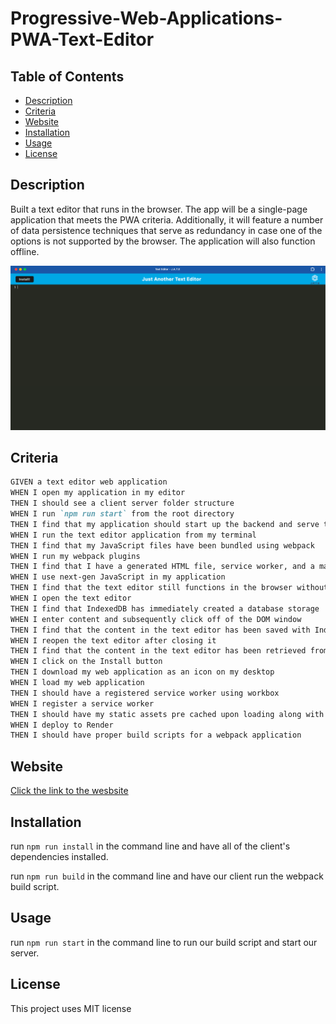 # Progressive-Web-Applications-PWA-Text-Editor

## Table of Contents 
 * [Description](#Description)
 * [Criteria](#Criteria)
 * [Website](#Website)
 * [Installation](#Installation)
 * [Usage](#Usage)
 * [License](#License)

## Description
Built a text editor that runs in the browser. The app will be a single-page application that meets the PWA criteria. Additionally, it will feature a number of data persistence techniques that serve as redundancy in case one of the options is not supported by the browser. The application will also function offline.

<img src="./assets/TextEditorScreenShot.png" alt="Text Editor Scrren Shoot"/>

## Criteria 
```md
GIVEN a text editor web application
WHEN I open my application in my editor
THEN I should see a client server folder structure
WHEN I run `npm run start` from the root directory
THEN I find that my application should start up the backend and serve the client
WHEN I run the text editor application from my terminal
THEN I find that my JavaScript files have been bundled using webpack
WHEN I run my webpack plugins
THEN I find that I have a generated HTML file, service worker, and a manifest file
WHEN I use next-gen JavaScript in my application
THEN I find that the text editor still functions in the browser without errors
WHEN I open the text editor
THEN I find that IndexedDB has immediately created a database storage
WHEN I enter content and subsequently click off of the DOM window
THEN I find that the content in the text editor has been saved with IndexedDB
WHEN I reopen the text editor after closing it
THEN I find that the content in the text editor has been retrieved from our IndexedDB
WHEN I click on the Install button
THEN I download my web application as an icon on my desktop
WHEN I load my web application
THEN I should have a registered service worker using workbox
WHEN I register a service worker
THEN I should have my static assets pre cached upon loading along with subsequent pages and static assets
WHEN I deploy to Render
THEN I should have proper build scripts for a webpack application
```
## Website
[Click the link to the wesbsite](https://pwa-text-editor-awkt.onrender.com)

## Installation

run `npm run install` in the command line and have all of the client's dependencies installed.

run `npm run build` in the command line and have our client run the webpack build script.

## Usage 

 run `npm run start` in the command line to run our build script and start our server.

 ## License
 This project uses MIT license